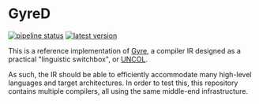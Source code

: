 GyreD
====

<!-- XXX: if only we had [separate badges for matrix testing](https://github.community/t/separate-workflow-badges-when-using-matrix-testing-possible/16708/16) -->
[![pipeline status](https://github.com/baioc/gyred/actions/workflows/ci.yml/badge.svg)](https://github.com/baioc/gyred/actions/workflows/ci.yml)
[![latest version](https://img.shields.io/github/last-commit/baioc/gyred?color=blue&label=docs&logo=llvm)](https://baioc.github.io/gyred/gyre.html)

This is a reference implementation of [Gyre](https://baioc.github.io/gyred/gyre.html), a compiler IR designed as a practical "linguistic switchbox", or [UNCOL](https://www.osdata.com/topic/language/uncol.htm).

As such, the IR should be able to efficiently accommodate many high-level languages and target architectures.
In order to test this, this repository contains multiple compilers, all using the same middle-end infrastructure.
